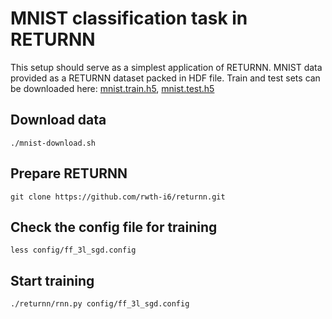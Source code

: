 # MNIST classification task in RETURNN

This setup should serve as a simplest application of RETURNN.
MNIST data provided as a RETURNN dataset packed in HDF file.
Train and test sets can be downloaded here: [mnist.train.h5](http://ikulikov.name/mnist.train.h5), [mnist.test.h5](http://ikulikov.name/mnist.test.h5)

## Download data

`./mnist-download.sh`

## Prepare RETURNN

`git clone https://github.com/rwth-i6/returnn.git`

## Check the config file for training

`less config/ff_3l_sgd.config`

## Start training

`./returnn/rnn.py config/ff_3l_sgd.config`
